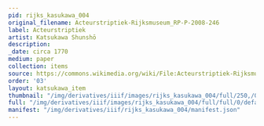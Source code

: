 ```yaml
---
pid: rijks_kasukawa_004
original_filename: Acteurstriptiek-Rijksmuseum_RP-P-2008-246
label: Acteurstriptiek
artist: Katsukawa Shunshō
description: 
_date: circa 1770
medium: paper
collection: items
source: https://commons.wikimedia.org/wiki/File:Acteurstriptiek-Rijksmuseum_RP-P-2008-246.jpeg
order: '03'
layout: katsukawa_item
thumbnail: "/img/derivatives/iiif/images/rijks_kasukawa_004/full/250,/0/default.jpg"
full: "/img/derivatives/iiif/images/rijks_kasukawa_004/full/full/0/default.jpg"
manifest: "/img/derivatives/iiif/rijks_kasukawa_004/manifest.json"
---
```

